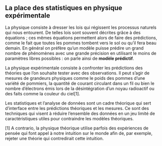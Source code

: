 ## La place des statistiques en physique expérimentale

La physique consiste à dresser les lois qui régissent les processus
naturels qui nous entourent. De telles lois sont souvent décrites grâce
à des équations ; ces mêmes équations permettent alors de faire des
prédictions, comme le fait que toutes les pommes tombent vers le sol ou
qu’il fera beau demain. En général on préfère qu’un modèle puisse
prédire un grand nombre de phénomènes avec une grande précision en
utilisant le moins de paramètres libres possibles : on parle ainsi de
**modèle prédictif**.

La physique expérimentale consiste à confronter les prédictions des
théories que l’on souhaite tester avec des observations. Il peut s’agir
de mesures de grandeurs physiques comme le poids des pommes d’une
variété de pommiers, la quantité de courant circulant dans un fil ou
bien le nombre d’électrons émis lors de la désintégration d’un noyau
radioactif ou des faits comme la couleur du ciel[1].

Les statistiques et l’analyse de données sont un cadre théorique qui
sert d’interface entre les prédictions théoriques et les mesures. Ce
sont des techniques qui visent à réduire l’ensemble des données en un
jeu limité de caractéristiques utiles pour contraindre les modèles
théoriques.

[1] A contrario, la physique théorique utilise parfois des expériences
de pensée qui font appel à notre intuition sur le monde afin de, par
exemple, rejeter une théorie qui contredirait cette intuition.